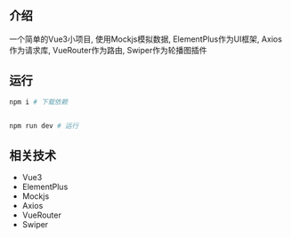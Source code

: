 
## 介绍
一个简单的Vue3小项目, 使用Mockjs模拟数据, ElementPlus作为UI框架, Axios作为请求库, VueRouter作为路由, Swiper作为轮播图插件


## 运行
```bash
npm i # 下载依赖


npm run dev # 运行
```
## 相关技术
- Vue3
- ElementPlus
- Mockjs
- Axios
- VueRouter
- Swiper